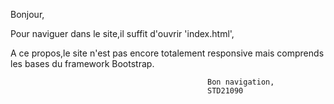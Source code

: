 Bonjour,

Pour naviguer dans le site,il suffit d'ouvrir 'index.html',

A ce propos,le site n'est pas encore totalement responsive mais comprends les bases du framework Bootstrap.

                                                Bon navigation,
                                                STD21090